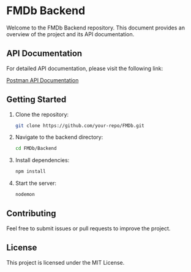# FMDb Backend

Welcome to the FMDb Backend repository. This document provides an overview of the project and its API documentation.

## API Documentation

For detailed API documentation, please visit the following link:

[Postman API Documentation](https://documenter.getpostman.com/view/43729522/2sB2cUAhsB)

## Getting Started

1. Clone the repository:
    ```bash
    git clone https://github.com/your-repo/FMDb.git
    ```
2. Navigate to the backend directory:
    ```bash
    cd FMDb/Backend
    ```
3. Install dependencies:
    ```bash
    npm install
    ```
4. Start the server:
    ```bash
    nodemon
    ```

## Contributing

Feel free to submit issues or pull requests to improve the project.

## License

This project is licensed under the MIT License.